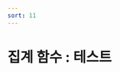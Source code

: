 ```yaml
---
sort: 11
---
```


# 집계 함수 : 테스트



































































































